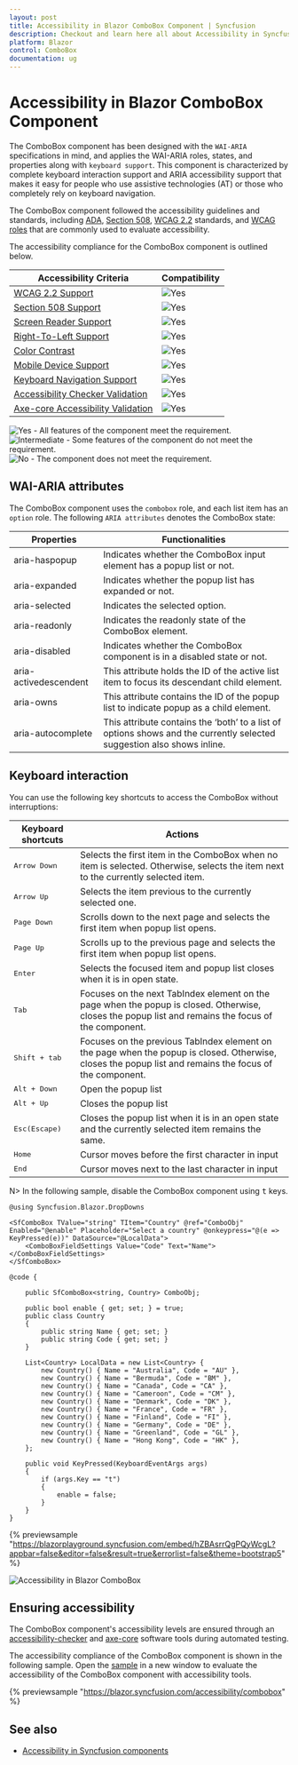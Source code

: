 ```yaml
---
layout: post
title: Accessibility in Blazor ComboBox Component | Syncfusion
description: Checkout and learn here all about Accessibility in Syncfusion Blazor ComboBox component and much more.
platform: Blazor
control: ComboBox
documentation: ug
---
```


# Accessibility in Blazor ComboBox Component

The ComboBox component has been designed with the `WAI-ARIA` specifications in mind, and applies the WAI-ARIA roles, states, and properties along with `keyboard support`. This component is characterized
by complete keyboard interaction support and ARIA accessibility support that makes it easy for people who use assistive technologies (AT) or those who completely rely on keyboard navigation.

The ComboBox component followed the accessibility guidelines and standards, including [ADA](https://www.ada.gov/), [Section 508](https://www.section508.gov/), [WCAG 2.2](https://www.w3.org/TR/WCAG22/) standards, and [WCAG roles](https://www.w3.org/TR/wai-aria/#roles) that are commonly used to evaluate accessibility.

The accessibility compliance for the ComboBox component is outlined below.

| Accessibility Criteria | Compatibility |
| -- | -- |
| [WCAG 2.2 Support](../common/accessibility#accessibility-standards) | <img src="https://cdn.syncfusion.com/content/images/documentation/full.png" alt="Yes"> |
| [Section 508 Support](../common/accessibility#accessibility-standards) | <img src="https://cdn.syncfusion.com/content/images/documentation/full.png" alt="Yes"> |
| [Screen Reader Support](../common/accessibility#screen-reader-support) | <img src="https://cdn.syncfusion.com/content/images/documentation/full.png" alt="Yes"> |
| [Right-To-Left Support](../common/accessibility#right-to-left-support) | <img src="https://cdn.syncfusion.com/content/images/documentation/full.png" alt="Yes"> |
| [Color Contrast](../common/accessibility#color-contrast) | <img src="https://cdn.syncfusion.com/content/images/documentation/full.png" alt="Yes"> |
| [Mobile Device Support](../common/accessibility#mobile-device-support) | <img src="https://cdn.syncfusion.com/content/images/documentation/full.png" alt="Yes"> |
| [Keyboard Navigation Support](../common/accessibility#keyboard-navigation-support) | <img src="https://cdn.syncfusion.com/content/images/documentation/full.png" alt="Yes"> |
| [Accessibility Checker Validation](../common/accessibility#ensuring-accessibility) | <img src="https://cdn.syncfusion.com/content/images/documentation/full.png" alt="Yes"> |
| [Axe-core Accessibility Validation](../common/accessibility#ensuring-accessibility) | <img src="https://cdn.syncfusion.com/content/images/documentation/full.png" alt="Yes"> |

<style>
    .post .post-content img {
        display: inline-block;
        margin: 0.5em 0;
    }
</style>
<div><img src="https://cdn.syncfusion.com/content/images/documentation/full.png" alt="Yes"> - All features of the component meet the requirement.</div>

<div><img src="https://cdn.syncfusion.com/content/images/documentation/partial.png" alt="Intermediate"> - Some features of the component do not meet the requirement.</div>

<div><img src="https://cdn.syncfusion.com/content/images/documentation/not-supported.png" alt="No"> - The component does not meet the requirement.</div>

## WAI-ARIA attributes

The ComboBox component uses the `combobox` role, and each list item has an `option` role. The following `ARIA attributes` denotes the ComboBox state:

| **Properties**        | **Functionalities**                                                                                                    |
| --------------------- | ---------------------------------------------------------------------------------------------------------------------- |
| aria-haspopup         | Indicates whether the ComboBox input element has a popup list or not.                                                  |
| aria-expanded         | Indicates whether the popup list has expanded or not.                                                                  |
| aria-selected         | Indicates the selected option.                                                                                         |
| aria-readonly         | Indicates the readonly state of the ComboBox element.                                                                  |
| aria-disabled         | Indicates whether the ComboBox component is in a disabled state or not.                                                |
| aria-activedescendent | This attribute holds the ID of the active list item to focus its descendant child element.                             |
| aria-owns             | This attribute contains the ID of the popup list to indicate popup as a child element.                                 |
| aria-autocomplete     | This attribute contains the ‘both’ to a list of options shows and the currently selected suggestion also shows inline. |

## Keyboard interaction

You can use the following key shortcuts to access the ComboBox without interruptions:

| **Keyboard shortcuts**  | **Actions**                                                                                                                                             |
| ----------------------- | ------------------------------------------------------------------------------------------------------------------------------------------------------- |
| <kbd>Arrow Down</kbd>   | Selects the first item in the ComboBox when no item is selected. Otherwise, selects the item next to the currently selected item.                          |
| <kbd>Arrow Up</kbd>     | Selects the item previous to the currently selected one.                                                                                                |
| <kbd>Page Down</kbd>    | Scrolls down to the next page and selects the first item when popup list opens.                                                                         |
| <kbd>Page Up</kbd>      | Scrolls up to the previous page and selects the first item when popup list opens.                                                                       |
| <kbd>Enter</kbd>        | Selects the focused item and popup list closes when it is in open state.                                                                                |
| <kbd>Tab</kbd>          | Focuses on the next TabIndex element on the page when the popup is closed. Otherwise, closes the popup list and remains the focus of the component.     |
| <kbd>Shift + tab </kbd> | Focuses on the previous TabIndex element on the page when the popup is closed. Otherwise, closes the popup list and remains the focus of the component. |
| <kbd>Alt + Down</kbd>   | Open the popup list                                                                                                                                     |
| <kbd>Alt + Up</kbd>     | Closes the popup list                                                                                                                                    |
| <kbd>Esc(Escape)</kbd>  | Closes the popup list when it is in an open state and the currently selected item remains the same.                                                     |
| <kbd>Home</kbd>         | Cursor moves before the first character in input                                                                                                      |
| <kbd>End</kbd>          | Cursor moves next to the last character in input                                                                                                         |

N> In the following sample, disable the ComboBox component using <kbd>t</kbd> keys.

```cshtml
@using Syncfusion.Blazor.DropDowns

<SfComboBox TValue="string" TItem="Country" @ref="ComboObj" Enabled="@enable" Placeholder="Select a country" @onkeypress="@(e => KeyPressed(e))" DataSource="@LocalData">
    <ComboBoxFieldSettings Value="Code" Text="Name"></ComboBoxFieldSettings>
</SfComboBox>

@code {

    public SfComboBox<string, Country> ComboObj;

    public bool enable { get; set; } = true;
    public class Country
    {
        public string Name { get; set; }
        public string Code { get; set; }
    }

    List<Country> LocalData = new List<Country> {
        new Country() { Name = "Australia", Code = "AU" },
        new Country() { Name = "Bermuda", Code = "BM" },
        new Country() { Name = "Canada", Code = "CA" },
        new Country() { Name = "Cameroon", Code = "CM" },
        new Country() { Name = "Denmark", Code = "DK" },
        new Country() { Name = "France", Code = "FR" },
        new Country() { Name = "Finland", Code = "FI" },
        new Country() { Name = "Germany", Code = "DE" },
        new Country() { Name = "Greenland", Code = "GL" },
        new Country() { Name = "Hong Kong", Code = "HK" },
    };

    public void KeyPressed(KeyboardEventArgs args)
    {
        if (args.Key == "t")
        {
            enable = false;
        }
    }
}
```
{% previewsample "https://blazorplayground.syncfusion.com/embed/hZBAsrrQgPQyWcgL?appbar=false&editor=false&result=true&errorlist=false&theme=bootstrap5" %}

![Accessibility in Blazor ComboBox](./images/blazor-combobox-accessibility.png)

## Ensuring accessibility

The ComboBox component's accessibility levels are ensured through an [accessibility-checker](https://www.npmjs.com/package/accessibility-checker) and [axe-core](https://www.npmjs.com/package/axe-core) software tools during automated testing.

The accessibility compliance of the ComboBox component is shown in the following sample. Open the [sample](https://blazor.syncfusion.com/accessibility/combobox) in a new window to evaluate the accessibility of the ComboBox component with accessibility tools.

{% previewsample "https://blazor.syncfusion.com/accessibility/combobox" %}

## See also

* [Accessibility in Syncfusion components](../common/accessibility)